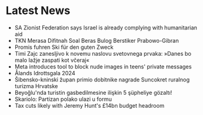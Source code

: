 # Latest News
-  SA Zionist Federation says Israel is already complying with humanitarian aid
-  TKN Merasa Difitnah Soal Beras Bulog Berstiker Prabowo-Gibran
-  Promis fuhren Ski für den guten Zweck
-  Timi Zajc zanesljivo k novemu naslovu svetovnega prvaka: »Danes bo malo lažje zaspati kot včeraj«
-  Meta introduces tool to block nude images in teens' private messages
-  Ålands Idrottsgala 2024
-  Šibensko-kninski župan primio dobitnike nagrade Suncokret ruralnog turizma Hrvatske
-  Beyoğlu'nda turistin gasbedilmesine ilişkin 5 şüpheliye gözaltı!
-  Skariolo: Partizan polako ulazi u formu
-  Tax cuts likely with Jeremy Hunt's £14bn budget headroom
